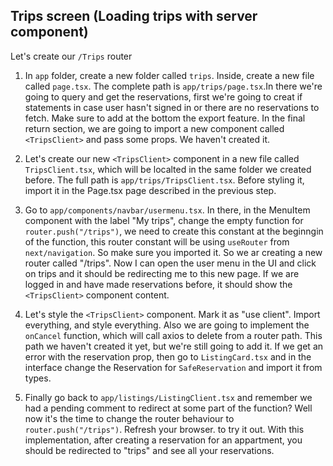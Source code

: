 ## Trips screen (Loading trips with server component)

Let's create our `/Trips` router

1. In `app` folder, create a new folder called `trips`. Inside, create a new file called `page.tsx`. The complete path is `app/trips/page.tsx`.In there we're going to query and get the reservations, first we're going to creat if statements in case user hasn't signed in or there are no reservations to fetch. Make sure to add at the bottom the export feature. In the final return section, we are going to import a new component called `<TripsClient>` and pass some props. We haven't created it.

2. Let's create our new `<TripsClient>` component in a new file called `TripsClient.tsx`, which will be localted in the same folder we created before. The full path is `app/trips/TripsClient.tsx`. Before styling it, import it in the Page.tsx page described in the previous step.

3. Go to `app/components/navbar/usermenu.tsx`. In there, in the MenuItem component with the label "My trips", change the empty function for `router.push("/trips")`, we need to create this constant at the beginngin of the function, this router constant will be using `useRouter` from `next/navigation`. So make sure you imported it. So we ar creating a new router called "/trips". Now I can open the user menu in the UI and click on trips and it should be redirecting me to this new page. If we are logged in and have made reservations before, it should show the `<TripsClient>` component content.

4. Let's style the `<TripsClient>` component. Mark it as "use client". Import everything, and style everything. Also we are going to implement the `onCancel` function, which will call axios to delete from a router path. This path we haven't created it yet, but we're still going to add it. If we get an error with the reservation prop, then go to `ListingCard.tsx` and in the interface change the Reservation for `SafeReservation` and import it from types.

5. Finally go back to `app/listings/ListingClient.tsx` and remember we had a pending comment to redirect at some part of the function? Well now it's the time to change the router behaviour to `router.push("/trips")`. Refresh your browser. to try it out. With this implementation, after creating a reservation for an appartment, you should be redirected to "trips" and see all your reservations.
